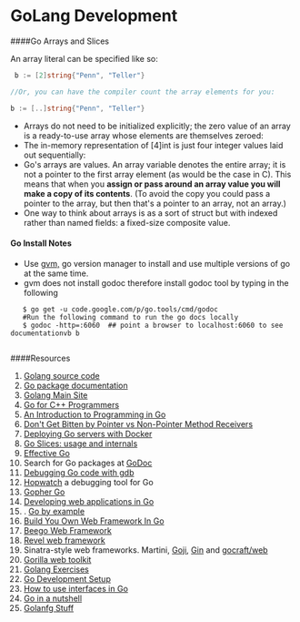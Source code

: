GoLang Development
===================

####Go Arrays and Slices

An array literal can be specified like so:
```go
 b := [2]string{"Penn", "Teller"}

//Or, you can have the compiler count the array elements for you:

b := [..]string{"Penn", "Teller"}

```

 - Arrays do not need to be initialized explicitly; the zero value of an array is a ready-to-use array whose elements are themselves zeroed:
 - The in-memory representation of [4]int is just four integer values laid out sequentially:
 - Go's arrays are values. An array variable denotes the entire array; it is not a pointer to the first array element (as would be the case in C). This means that when you **assign or pass around an array value you will make a copy of its contents**. (To avoid the copy you could pass a pointer to the array, but then that's a pointer to an array, not an array.)
 -  One way to think about arrays is as a sort of struct but with indexed rather than named fields: a fixed-size composite value.

#### Go Install Notes

 - Use [gvm,](https://github.com/moovweb/gvm) go version manager to install and use multiple versions of go at the same time.
 - gvm does not install godoc therefore install godoc tool by typing in the following
 ```shell
    $ go get -u code.google.com/p/go.tools/cmd/godoc
    #Run the following command to run the go docs locally
    $ godoc -http=:6060  ## point a browser to localhost:6060 to see documentationvb b
    
 ```

####Resources

 1. [Golang source code](https://github.com/jnwhiteh/golang)
 2. [Go package documentation](http://golang.org/pkg/)
 2. [Golang Main Site](http://golang.org/)
 3. [Go for C++ Programmers](GoForCPPProgrammers)
 4. [An Introduction to Programming in Go](http://www.golang-book.com/)
 5. [Don't Get Bitten by Pointer vs Non-Pointer Method Receivers](http://nathanleclaire.com/blog/2014/08/09/dont-get-bitten-by-pointer-vs-non-pointer-method-receivers-in-golang/)
 6. [Deploying Go servers with Docker](http://blog.golang.org/docker)
 7. [Go Slices: usage and internals](http://blog.golang.org/go-slices-usage-and-internals)
 8. [Effective Go](http://golang.org/doc/effective_go.html)
 9. Search for Go packages at [GoDoc](https://godoc.org/)
 10. [Debugging Go code with gdb](https://golang.org/doc/gdb)
 11. [Hopwatch](http://ernestmicklei.com/2012/12/14/hopwatch-a-debugging-tool-for-go/) a debugging tool for Go
 12. [Gopher Go](http://vluxe.io/)
 13. [Developing web applications in Go](http://codegangsta.gitbooks.io/building-web-apps-with-go/)
 14. . [Go by example](https://gobyexample.com/)
 2. [Build You Own Web Framework In Go](http://nicolasmerouze.com/build-web-framework-golang/)
 2. [Beego Web Framework](http://beego.me/)
 3. [Revel web framework]()
 4. Sinatra-style web frameworks. Martini, [Goji](https://github.com/zenazn/goji), [Gin](http://gin-gonic.github.io/gin/) and [gocraft/web](https://github.com/gocraft/web)
 5. [Gorilla web toolkit](http://www.gorillatoolkit.org/)
 6. [Golang Exercises](https://gist.github.com/zyxar/2317744)
 7. [Go Development Setup](http://blog.tideland.biz/2013-07-09-go-environment-setup)
 8. [How to use interfaces in Go](http://jordanorelli.com/post/32665860244/how-to-use-interfaces-in-go)
 9. [Go in a nutshell](https://github.com/basti1302/go-lang-cheat-sheet#go-in-a-nutshell)
 10. [Golanfg Stuff](https://github.com/smgolangdev/golang-stuff)
